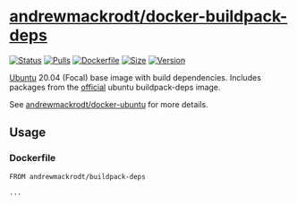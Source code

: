 # [andrewmackrodt/docker-buildpack-deps](https://github.com/andrewmackrodt/dockerfiles/tree/master/buildpack-deps)

[![Status](https://jenkins.mackrodt.io/buildStatus/icon?job=dockerfiles%2Fbuildpack-deps)][status]
[![Pulls](https://img.shields.io/docker/pulls/andrewmackrodt/buildpack-deps.svg)][pulls]
[![Dockerfile](https://img.shields.io/github/size/andrewmackrodt/dockerfiles/buildpack-deps/Dockerfile.svg?label=dockerfile)][dockerfile]
[![Size](https://img.shields.io/docker/image-size/andrewmackrodt/buildpack-deps)][size]
[![Version](https://img.shields.io/docker/v/andrewmackrodt/buildpack-deps)][version]

[status]: https://jenkins.mackrodt.io/job/dockerfiles/job/buildpack-deps/
[pulls]: https://hub.docker.com/r/andrewmackrodt/buildpack-deps
[dockerfile]: https://github.com/andrewmackrodt/dockerfiles/blob/master/buildpack-deps/Dockerfile
[size]: https://microbadger.com/images/andrewmackrodt/buildpack-deps
[version]: https://hub.docker.com/r/andrewmackrodt/buildpack-deps/tags

[Ubuntu](https://www.ubuntu.com/) 20.04 (Focal) base image with build dependencies.
Includes packages from the [official](https://github.com/docker-library/buildpack-deps/blob/65d69325ad741cea6dee20781c1faaab2e003d87/ubuntu/focal/Dockerfile)
ubuntu buildpack-deps image.

See [andrewmackrodt/docker-ubuntu](https://github.com/andrewmackrodt/dockerfiles/tree/master/ubuntu)
for more details.

## Usage

### Dockerfile

```
FROM andrewmackrodt/buildpack-deps

...
```
